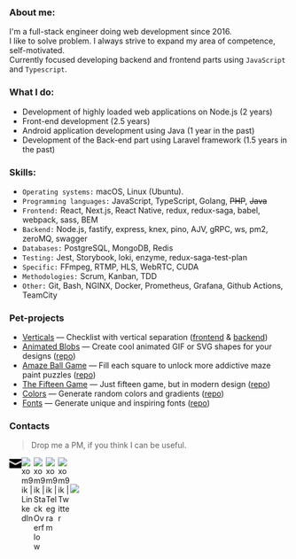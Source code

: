 
### About me:
I'm a full-stack engineer doing web development since 2016. <br>
I like to solve problem. I always strive to expand my area of competence, self-motivated.<br>
Currently focused developing backend and frontend parts using `JavaScript` and `Typescript`. 

### What I do:
- Development of highly loaded web applications on Node.js (2 years)
- Front-end development (2.5 years)
- Android application development using Java (1 year in the past)
- Development of the Back-end part using Laravel framework (1.5 years in the past)

### Skills:
- `Operating systems:` macOS, Linux (Ubuntu).
- `Programming languages:` JavaScript, TypeScript, Golang, ~~PHP~~, ~~Java~~
- `Frontend:` React, Next.js, React Native, redux, redux-saga, babel, webpack, sass, BEM
- `Backend:` Node.js, fastify, express, knex, pino, AJV, gRPC, ws, pm2, zeroMQ, swagger
- `Databases:` PostgreSQL, MongoDB, Redis
- `Testing:` Jest, Storybook, loki, enzyme, redux-saga-test-plan
- `Specific:` FFmpeg, RTMP, HLS, WebRTC, CUDA
- `Methodologies:` Scrum, Kanban, TDD
- `Other:` Git, Bash, NGINX, Docker, Prometheus, Grafana, Github Actions, TeamCity

### Pet-projects
- [Verticals](https://verticals.xom9ik.com) — Checklist with vertical separation ([frontend](https://github.com/xom9ikk/verticals) & [backend](https://github.com/xom9ikk/verticals-backend))
- [Animated Blobs](https://blobs.xom9ik.com) — Create cool animated GIF or SVG shapes for your designs ([repo](https://github.com/xom9ikk/animated-blobs))
- [Amaze Ball Game](https://ball.xom9ik.com) — Fill each square to unlock more addictive maze paint puzzles ([repo](https://github.com/xom9ikk/ball-game))
- [The Fifteen Game](https://fifteen.xom9ik.com) — Just fifteen game, but in modern design ([repo](https://github.com/xom9ikk/fifteen-game))
- [Colors](https://colors.xom9ik.com) — Generate random colors and gradients ([repo](https://github.com/xom9ikk/colors))
- [Fonts](https://fonts.xom9ik.com) — Generate unique and inspiring fonts ([repo](https://github.com/xom9ikk/fonts))


### Contacts
> Drop me a PM, if you think I can be useful.

[<img align="left" alt="xom9ik | Gmail" width="22px" src="https://raw.githubusercontent.com/iconic/open-iconic/master/svg/envelope-closed.svg" />][xom9ik.code@gmail.com]
[<img align="left" alt="xom9ik | LinkedIn" width="22px" src="https://cdn.jsdelivr.net/npm/simple-icons@v3/icons/linkedin.svg" />][linkedin]
[<img align="left" alt="xom9ik | StackOverflow" width="22px" src="https://cdn.jsdelivr.net/npm/simple-icons@v3/icons/stackoverflow.svg" />][stackoverflow]
[<img align="left" alt="xom9ik | Telegram" width="22px" src="https://cdn.jsdelivr.net/npm/simple-icons@v3/icons/telegram.svg" />][telegram]
[<img align="left" alt="xom9ik | Twitter" width="22px" src="https://cdn.jsdelivr.net/npm/simple-icons@v3/icons/twitter.svg" />][twitter]

[xom9ik.code@gmail.com]: mailto:xom9ik.code@gmail.com
[linkedin]: https://linkedin.com/in/xom9ik
[stackoverflow]: https://stackoverflow.com/users/7920683/xom9ikk
[telegram]: https://t.me/xom9ik
[twitter]: https://twitter.com/xom9ikk

<br />
<br />

![](https://komarev.com/ghpvc/?username=xom9ikk&style=flat)

